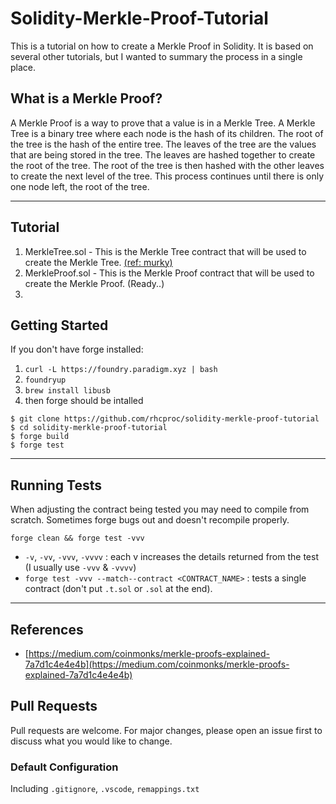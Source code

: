 # Solidity-Merkle-Proof-Tutorial

This is a tutorial on how to create a Merkle Proof in Solidity. It is based on several other tutorials, but I wanted to summary the process in a single place.

## What is a Merkle Proof?

A Merkle Proof is a way to prove that a value is in a Merkle Tree. 
A Merkle Tree is a binary tree where each node is the hash of its children. 
The root of the tree is the hash of the entire tree. 
The leaves of the tree are the values that are being stored in the tree. 
The leaves are hashed together to create the root of the tree. 
The root of the tree is then hashed with the other leaves to create the next level of the tree. 
This process continues until there is only one node left, the root of the tree.


---

## Tutorial
1. MerkleTree.sol - This is the Merkle Tree contract that will be used to create the Merkle Tree. [(ref: murky)](https://github.com/dmfxyz/murky)
2. MerkleProof.sol - This is the Merkle Proof contract that will be used to create the Merkle Proof. (Ready..)
3. 

## Getting Started

If you don't have forge installed:

1. `curl -L https://foundry.paradigm.xyz | bash`
2. `foundryup`
3. `brew install libusb`
4. then forge should be intalled

```
$ git clone https://github.com/rhcproc/solidity-merkle-proof-tutorial
$ cd solidity-merkle-proof-tutorial
$ forge build
$ forge test
```

---

## Running Tests
When adjusting the contract being tested you may need to compile from scratch. Sometimes forge bugs out and doesn't recompile properly. 
```
forge clean && forge test -vvv
```
- `-v`, `-vv`, `-vvv`, `-vvvv` : each v increases the details returned from the test (I usually use `-vvv` & `-vvvv`)
- `forge test -vvv --match--contract <CONTRACT_NAME>` : tests a single contract (don't put `.t.sol` or `.sol` at the end).

---

## References
- [https://medium.com/coinmonks/merkle-proofs-explained-7a7d1c4e4e4b](https://medium.com/coinmonks/merkle-proofs-explained-7a7d1c4e4e4b)


## Pull Requests
Pull requests are welcome. For major changes, please open an issue first to discuss what you would like to change.


### Default Configuration

Including `.gitignore`, `.vscode`, `remappings.txt`


